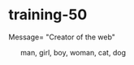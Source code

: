 # training-50
<!doctype html>
<html>
<title>
  Hi, world
  </title>
  <body>
  Message= "Creator of the web"
  </body>
  
<ol>
  man, girl, boy, woman, cat, dog
  </ol>
  </html>
  
